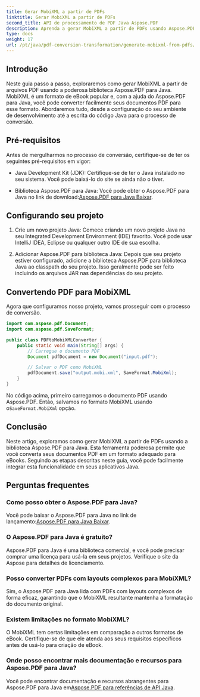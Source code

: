 ```yaml
---
title: Gerar MobiXML a partir de PDFs
linktitle: Gerar MobiXML a partir de PDFs
second_title: API de processamento de PDF Java Aspose.PDF
description: Aprenda a gerar MobiXML a partir de PDFs usando Aspose.PDF para Java. Um guia passo a passo com exemplos de código. Converta PDFs perfeitamente para o formato MobiXML.
type: docs
weight: 17
url: /pt/java/pdf-conversion-transformation/generate-mobixml-from-pdfs/
---
```


## Introdução

Neste guia passo a passo, exploraremos como gerar MobiXML a partir de arquivos PDF usando a poderosa biblioteca Aspose.PDF para Java. MobiXML é um formato de eBook popular e, com a ajuda do Aspose.PDF para Java, você pode converter facilmente seus documentos PDF para esse formato. Abordaremos tudo, desde a configuração do seu ambiente de desenvolvimento até a escrita do código Java para o processo de conversão.

## Pré-requisitos

Antes de mergulharmos no processo de conversão, certifique-se de ter os seguintes pré-requisitos em vigor:

- Java Development Kit (JDK): Certifique-se de ter o Java instalado no seu sistema. Você pode baixá-lo do site se ainda não o tiver.

-  Biblioteca Aspose.PDF para Java: Você pode obter o Aspose.PDF para Java no link de download:[Aspose.PDF para Java Baixar](https://releases.aspose.com/pdf/java/).

## Configurando seu projeto

1. Crie um novo projeto Java: Comece criando um novo projeto Java no seu Integrated Development Environment (IDE) favorito. Você pode usar IntelliJ IDEA, Eclipse ou qualquer outro IDE de sua escolha.

2. Adicionar Aspose.PDF para biblioteca Java: Depois que seu projeto estiver configurado, adicione a biblioteca Aspose.PDF para biblioteca Java ao classpath do seu projeto. Isso geralmente pode ser feito incluindo os arquivos JAR nas dependências do seu projeto.

## Convertendo PDF para MobiXML

Agora que configuramos nosso projeto, vamos prosseguir com o processo de conversão.

```java
import com.aspose.pdf.Document;
import com.aspose.pdf.SaveFormat;

public class PDFtoMobiXMLConverter {
    public static void main(String[] args) {
        // Carregue o documento PDF
        Document pdfDocument = new Document("input.pdf");

        // Salvar o PDF como MobiXML
        pdfDocument.save("output.mobi.xml", SaveFormat.MobiXml);
    }
}
```

 No código acima, primeiro carregamos o documento PDF usando Aspose.PDF. Então, salvamos no formato MobiXML usando o`SaveFormat.MobiXml` opção.

## Conclusão

Neste artigo, exploramos como gerar MobiXML a partir de PDFs usando a biblioteca Aspose.PDF para Java. Esta ferramenta poderosa permite que você converta seus documentos PDF em um formato adequado para eBooks. Seguindo as etapas descritas neste guia, você pode facilmente integrar esta funcionalidade em seus aplicativos Java.

## Perguntas frequentes

### Como posso obter o Aspose.PDF para Java?

 Você pode baixar o Aspose.PDF para Java no link de lançamento:[Aspose.PDF para Java Baixar](https://releases.aspose.com/pdf/java/).

### O Aspose.PDF para Java é gratuito?

Aspose.PDF para Java é uma biblioteca comercial, e você pode precisar comprar uma licença para usá-la em seus projetos. Verifique o site da Aspose para detalhes de licenciamento.

### Posso converter PDFs com layouts complexos para MobiXML?

Sim, o Aspose.PDF para Java lida com PDFs com layouts complexos de forma eficaz, garantindo que o MobiXML resultante mantenha a formatação do documento original.

### Existem limitações no formato MobiXML?

O MobiXML tem certas limitações em comparação a outros formatos de eBook. Certifique-se de que ele atenda aos seus requisitos específicos antes de usá-lo para criação de eBook.

### Onde posso encontrar mais documentação e recursos para Aspose.PDF para Java?

 Você pode encontrar documentação e recursos abrangentes para Aspose.PDF para Java em[Aspose.PDF para referências de API Java](https://reference.aspose.com/pdf/java/).